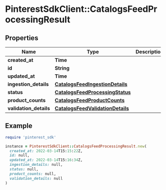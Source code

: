 # PinterestSdkClient::CatalogsFeedProcessingResult

## Properties

| Name | Type | Description | Notes |
| ---- | ---- | ----------- | ----- |
| **created_at** | **Time** |  | [optional] |
| **id** | **String** |  | [optional] |
| **updated_at** | **Time** |  | [optional] |
| **ingestion_details** | [**CatalogsFeedIngestionDetails**](CatalogsFeedIngestionDetails.md) |  |  |
| **status** | [**CatalogsFeedProcessingStatus**](CatalogsFeedProcessingStatus.md) |  |  |
| **product_counts** | [**CatalogsFeedProductCounts**](CatalogsFeedProductCounts.md) |  |  |
| **validation_details** | [**CatalogsFeedValidationDetails**](CatalogsFeedValidationDetails.md) |  |  |

## Example

```ruby
require 'pinterest_sdk'

instance = PinterestSdkClient::CatalogsFeedProcessingResult.new(
  created_at: 2022-03-14T15:15:22Z,
  id: null,
  updated_at: 2022-03-14T15:16:34Z,
  ingestion_details: null,
  status: null,
  product_counts: null,
  validation_details: null
)
```

